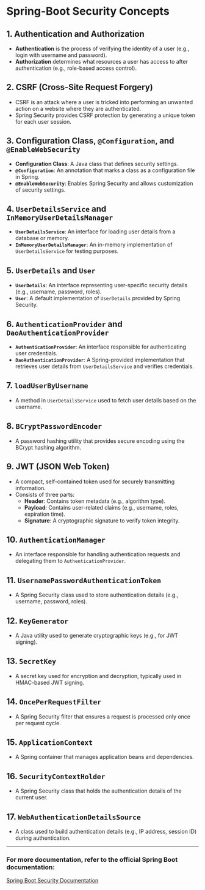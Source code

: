 # Spring-Boot Security Concepts

## 1. Authentication and Authorization
- **Authentication** is the process of verifying the identity of a user (e.g., login with username and password).
- **Authorization** determines what resources a user has access to after authentication (e.g., role-based access control).

## 2. CSRF (Cross-Site Request Forgery)
- CSRF is an attack where a user is tricked into performing an unwanted action on a website where they are authenticated.
- Spring Security provides CSRF protection by generating a unique token for each user session.

## 3. Configuration Class, `@Configuration`, and `@EnableWebSecurity`
- **Configuration Class**: A Java class that defines security settings.
- **`@Configuration`**: An annotation that marks a class as a configuration file in Spring.
- **`@EnableWebSecurity`**: Enables Spring Security and allows customization of security settings.

## 4. `UserDetailsService` and `InMemoryUserDetailsManager`
- **`UserDetailsService`**: An interface for loading user details from a database or memory.
- **`InMemoryUserDetailsManager`**: An in-memory implementation of `UserDetailsService` for testing purposes.

## 5. `UserDetails` and `User`
- **`UserDetails`**: An interface representing user-specific security details (e.g., username, password, roles).
- **`User`**: A default implementation of `UserDetails` provided by Spring Security.

## 6. `AuthenticationProvider` and `DaoAuthenticationProvider`
- **`AuthenticationProvider`**: An interface responsible for authenticating user credentials.
- **`DaoAuthenticationProvider`**: A Spring-provided implementation that retrieves user details from `UserDetailsService` and verifies credentials.

## 7. `loadUserByUsername`
- A method in `UserDetailsService` used to fetch user details based on the username.

## 8. `BCryptPasswordEncoder`
- A password hashing utility that provides secure encoding using the BCrypt hashing algorithm.

## 9. JWT (JSON Web Token)
- A compact, self-contained token used for securely transmitting information.
- Consists of three parts:
  - **Header**: Contains token metadata (e.g., algorithm type).
  - **Payload**: Contains user-related claims (e.g., username, roles, expiration time).
  - **Signature**: A cryptographic signature to verify token integrity.

## 10. `AuthenticationManager`
- An interface responsible for handling authentication requests and delegating them to `AuthenticationProvider`.

## 11. `UsernamePasswordAuthenticationToken`
- A Spring Security class used to store authentication details (e.g., username, password, roles).

## 12. `KeyGenerator`
- A Java utility used to generate cryptographic keys (e.g., for JWT signing).

## 13. `SecretKey`
- A secret key used for encryption and decryption, typically used in HMAC-based JWT signing.

## 14. `OncePerRequestFilter`
- A Spring Security filter that ensures a request is processed only once per request cycle.

## 15. `ApplicationContext`
- A Spring container that manages application beans and dependencies.

## 16. `SecurityContextHolder`
- A Spring Security class that holds the authentication details of the current user.

## 17. `WebAuthenticationDetailsSource`
- A class used to build authentication details (e.g., IP address, session ID) during authentication.

--- 
### For more documentation, refer to the official Spring Boot documentation:
[Spring Boot Security Documentation](https://docs.spring.io/spring-security/site/docs/current/reference/html5/)

